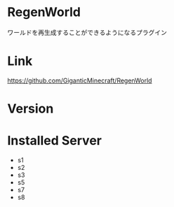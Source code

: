 # RegenWorld
ワールドを再生成することができるようになるプラグイン

# Link
https://github.com/GiganticMinecraft/RegenWorld

# Version

# Installed Server
- s1
- s2
- s3
- s5
- s7
- s8
